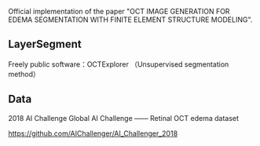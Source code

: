 Official implementation of the paper "OCT IMAGE GENERATION FOR EDEMA SEGMENTATION WITH FINITE ELEMENT STRUCTURE MODELING".



## LayerSegment

Freely public software：OCTExplorer （Unsupervised segmentation method） 



## Data

2018 AI Challenge Global AI Challenge  —— Retinal OCT edema dataset

https://github.com/AIChallenger/AI_Challenger_2018




